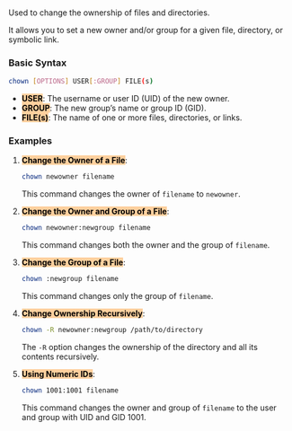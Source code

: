 </br>

Used to change the ownership of files and directories.

It allows you to set a new owner and/or group for a given file, directory, or symbolic link.

### Basic Syntax

```bash
chown [OPTIONS] USER[:GROUP] FILE(s)
```

- **<mark style="background: #FFB86CA6; color: black;">USER</mark>**: The username or user ID (UID) of the new owner.
- **<mark style="background: #FFB86CA6; color: black;">GROUP</mark>**: The new group’s name or group ID (GID).
- **<mark style="background: #FFB86CA6; color: black;">FILE(s)</mark>**: The name of one or more files, directories, or links.

### Examples

1. **<mark style="background: #FFB86CA6; color: black;">Change the Owner of a File</mark>**:
    
    ```bash ln:False
    chown newowner filename
    ```
    
    This command changes the owner of `filename` to `newowner`.
    
2. **<mark style="background: #FFB86CA6; color: black;">Change the Owner and Group of a File</mark>**:
    
    ```bash ln:False
    chown newowner:newgroup filename
    ```
    
    This command changes both the owner and the group of `filename`.
    
3. **<mark style="background: #FFB86CA6; color: black;">Change the Group of a File</mark>**:
    
    ```bash ln:False
    chown :newgroup filename
    ```
    
    This command changes only the group of `filename`.
    
4. **<mark style="background: #FFB86CA6; color: black;">Change Ownership Recursively</mark>**:
    
    ```bash ln:False
    chown -R newowner:newgroup /path/to/directory
    ```
    
    The `-R` option changes the ownership of the directory and all its contents recursively.
    
5. **<mark style="background: #FFB86CA6; color: black;">Using Numeric IDs</mark>**:
    
    ```bash ln:False
    chown 1001:1001 filename
    ```
    
    This command changes the owner and group of `filename` to the user and group with UID and GID 1001.